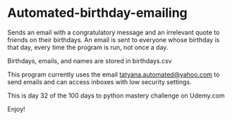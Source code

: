 # Automated-birthday-emailing
Sends an email with a congratulatory message and an irrelevant quote to friends on their birthdays. An email is sent to everyone whose birthday is that day, every time the program is run, not once a day.

Birthdays, emails, and names are stored in birthdays.csv

This program currently uses the email tatyana.automated@yahoo.com to send emails and can access inboxes with low security settings.

This is day 32 of the 100 days to python mastery challenge on Udemy.com

Enjoy!
